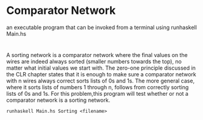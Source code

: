 # Comparator Network
an executable program that can be
invoked from a terminal using runhaskell Main.hs
#

A sorting network is a comparator network where the final values on the wires are indeed always
sorted (smaller numbers towards the top), no matter what initial values we start with.
The zero-one principle discussed in the CLR chapter states that it is enough to make sure a
comparator network with n wires always correct sorts lists of 0s and 1s. The more general case,
where it sorts lists of numbers 1 through n, follows from correctly sorting lists of 0s and 1s.
For this problem,this program will test whether or not a comparator network is a sorting
network.

```
runhaskell Main.hs Sorting <filename>
```